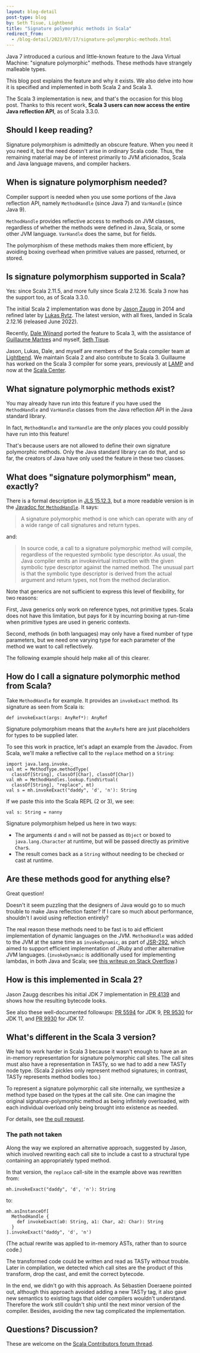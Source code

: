 ```yaml
---
layout: blog-detail
post-type: blog
by: Seth Tisue, Lightbend
title: "Signature polymorphic methods in Scala"
redirect_from:
  - /blog-detail/2023/07/17/signature-polymorphic-methods.html
---
```


Java 7 introduced a curious and little-known feature to the Java
Virtual Machine: "signature polymorphic" methods. These methods have
strangely malleable types.

This blog post explains the feature and why it exists. We also delve
into how it is specified and implemented in both Scala 2 and Scala 3.

The Scala 3 implementation is new, and that's the occasion for this
blog post. Thanks to this recent work, **Scala 3 users can now access
the entire Java reflection API**, as of Scala 3.3.0.

## Should I keep reading?

Signature polymorphism is admittedly an obscure feature. When you need
it you need it, but the need doesn't arise in ordinary Scala
code. Thus, the remaining material may be of interest primarily to JVM
aficionados, Scala and Java language mavens, and compiler hackers.

## When is signature polymorphism needed?

Compiler support is needed when you use some portions of the Java
reflection API, namely `MethodHandle` (since Java 7) and `VarHandle`
(since Java 9).

`MethodHandle` provides reflective access to methods on JVM classes,
regardless of whether the methods were defined in Java, Scala, or some
other JVM language. `VarHandle` does the same, but for fields.

The polymorphism of these methods makes them more efficient, by
avoiding boxing overhead when primitive values are passed, returned,
or stored.

## Is signature polymorphism supported in Scala?

Yes: since Scala 2.11.5, and more fully since Scala 2.12.16.  Scala 3
now has the support too, as of Scala 3.3.0.

The initial Scala 2 implementation was done by [Jason Zaugg] in 2014
and refined later by [Lukas Rytz]. The latest version, with all fixes,
landed in Scala 2.12.16 (released June 2022).

Recently, [Dale Wijnand] ported the feature to Scala 3, with the
assistance of [Guillaume Martres] and myself, [Seth Tisue].

Jason, Lukas, Dale, and myself are members of the Scala compiler team
at [Lightbend]. We maintain Scala 2 and also contribute to Scala 3.
Guillaume has worked on the Scala 3 compiler for some years, previously
at [LAMP] and now at the [Scala Center].

[Jason Zaugg]: https://github.com/retronym
[Lukas Rytz]: https://github.com/lrytz
[Dale Wijnand]: https://github.com/dwijnand
[Seth Tisue]: https://github.com/SethTisue
[Guillaume Martres]: https://github.com/smarter
[Lightbend]: https://lightbend.com
[LAMP]: https://www.epfl.ch/labs/lamp/
[Scala Center]: https://scala.epfl.ch

## What signature polymorphic methods exist?

You may already have run into this feature if you have used the
`MethodHandle` and `VarHandle` classes from the Java reflection API in
the Java standard library.

In fact, `MethodHandle` and `VarHandle` are the _only_ places you
could possibly have run into this feature!

That's because users are not allowed to define their own signature
polymorphic methods. Only the Java standard library can do that, and
so far, the creators of Java have only used the feature in these two
classes.

## What does "signature polymorphism" mean, exactly?

There is a formal description in [JLS 15.12.3], but a more readable
version is in the [Javadoc for
`MethodHandle`](https://docs.oracle.com/en/java/javase/11/docs/api/java.base/java/lang/invoke/MethodHandle.html).
It says:

> A signature polymorphic method is one which can operate with any of
> a wide range of call signatures and return types.

and:

> In source code, a call to a signature polymorphic method will
> compile, regardless of the requested symbolic type descriptor. As
> usual, the Java compiler emits an invokevirtual instruction with the
> given symbolic type descriptor against the named method. The unusual
> part is that the symbolic type descriptor is derived from the actual
> argument and return types, not from the method declaration.

Note that generics are not sufficient to express this level of
flexibility, for two reasons:

First, Java generics only work on reference types, not primitive
types.  Scala does not have this limitation, but pays for it by
incurring boxing at run-time when primitive types are used in generic
contexts.

Second, methods (in both languages) may only have a fixed number of
type parameters, but we need one varying type for each parameter
of the method we want to call reflectively.

The following example should help make all of this clearer.

[JLS 15.12.3]: https://docs.oracle.com/javase/specs/jls/se17/html/jls-15.html#jls-15.12.3

## How do I call a signature polymorphic method from Scala?

Take `MethodHandle` for example. It provides an `invokeExact`
method. Its signature as seen from Scala is:

    def invokeExact(args: AnyRef*): AnyRef

Signature polymorphism means that the `AnyRef`s here are just
placeholders for types to be supplied later.

To see this work in practice, let's adapt an example from
the Javadoc. From Scala, we'll make a reflective call to the `replace`
method on a `String`:

    import java.lang.invoke._
    val mt = MethodType.methodType(
      classOf[String], classOf[Char], classOf[Char])
    val mh = MethodHandles.lookup.findVirtual(
      classOf[String], "replace", mt)
    val s = mh.invokeExact("daddy", 'd', 'n'): String

If we paste this into the Scala REPL (2 or 3), we see:

    val s: String = nanny

Signature polymorphism helped us here in two ways:

* The arguments `d` and `n` will not be passed as `Object` or boxed to
  `java.lang.Character` at runtime, but will be passed directly as
  primitive `Char`s.
* The result comes back as a `String` without needing to be checked
  or cast at runtime.

## Are these methods good for anything else?

Great question!

Doesn't it seem puzzling that the designers of Java would go to so
much trouble to make Java reflection faster? If I care so much about
performance, shouldn't I avoid using reflection entirely?

The real reason these methods need to be fast is to aid efficient
implementation of dynamic languages on the JVM. `MethodHandle` was
added to the JVM at the same time as `invokeDynamic`, as part of
[JSR-292], which aimed to support efficient implementation of JRuby
and other alternative JVM languages. (`invokeDynamic` is additionally
used for implementing lambdas, in both Java and Scala; see [this
writeup on Stack Overflow].)

[JSR-292]: https://www.infoq.com/articles/invokedynamic/
[this writeup on Stack Overflow]: https://stackoverflow.com/questions/30002380/why-are-java-8-lambdas-invoked-using-invokedynamic

## How is this implemented in Scala 2?

Jason Zaugg describes his initial JDK 7 implementation in [PR 4139]
and shows how the resulting bytecode looks.

See also these well-documented followups: [PR 5594] for JDK 9,
[PR 9530] for JDK 11, and [PR 9930] for JDK 17.

[PR 4139]: https://github.com/scala/scala/pull/4139
[PR 5594]: https://github.com/scala/scala/pull/5594
[PR 9530]: https://github.com/scala/scala/pull/9530
[PR 9930]: https://github.com/scala/scala/pull/9930

## What's different in the Scala 3 version?

We had to work harder in Scala 3 because it wasn't enough to have an
an in-memory representation for signature polymorphic call sites.  The
call sites must also have a representation in TASTy, so we had to add
a new TASTy node type. (Scala 2 pickles only represent method
signatures; in contrast, TASTy represents method bodies too.)

To represent a signature polymorphic call site internally, we
synthesize a method type based on the types at the call site.  One can
imagine the original signature-polymorphic method as being infinitely
overloaded, with each individual overload only being brought into
existence as needed.

For details, see [the pull
request](https://github.com/scala/scala3/pull/16225).

### The path not taken

Along the way we explored an alternative approach, suggested by Jason,
which involved rewriting each call site to include a cast to a
structural type containing an appropriately typed method.

In that version, the `replace` call-site in the example above was
rewritten from:

    mh.invokeExact("daddy", 'd', 'n'): String

to:

    mh.asInstanceOf[
      MethodHandle {
        def invokeExact(a0: String, a1: Char, a2: Char): String
      }
    ].invokeExact("daddy", 'd', 'n')

(The actual rewrite was applied to in-memory ASTs, rather than to
source code.)

The transformed code could be written and read as TASTy without
trouble. Later in compilation, we detected which call sites are the
product of this transform, drop the cast, and emit the correct
bytecode.

In the end, we didn't go with this approach. As Sébastien Doeraene
pointed out, although this approach avoided adding a new TASTy tag, it
also gave new semantics to existing tags that older compilers wouldn't
understand. Therefore the work still couldn't ship until the next
minor version of the compiler.  Besides, avoiding the new tag
complicated the implementation.

## Questions? Discussion?

These are welcome on the [Scala Contributors forum thread](https://contributors.scala-lang.org/t/blog-post-signature-polymorphic-methods-in-scala/6245).

